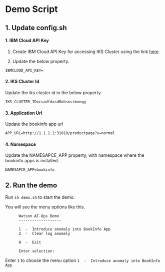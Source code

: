 # Demo Script

## 1. Update config.sh

#### 1. IBM Cloud API Key

1. Create IBM Cloud API Key for accessing IKS Cluster using the link [here](https://github.com/ibm-gsi-ecosystem/watson-ai-ops-guide/tree/master/602-accessing-iks-cluster-using-api-key) 

2. Update the below property.

```
IBMCLOUD_API_KEY=
```

#### 2. IKS Cluster Id

Update the iks cluster id in the below property.

```
IKS_CLUSTER_ID=csadfdasd0ohsnstmnnqg
```

#### 3. Application Url

Update the bookinfo app url

```
APP_URL=http://1.1.1.1:31010/productpage?u=normal
```

#### 4. Namespace

Update the NAMESAPCE_APP property, with namespace where the bookinfo apps is installed.

```
NAMESAPCE_APP=bookinfo
```

## 2. Run the demo

Run `sh demo.sh` to start the demo.

You will see the menu options like this.


```
      Watson AI-Ops Demo
      -------------------

      1  -  Introduce anomaly into BookInfo App
      2  -  Clear log anomaly

      0  -  Exit

      Enter selection:

```


Enter `1` to choose the menu option `1  -  Introduce anomaly into BookInfo App`


